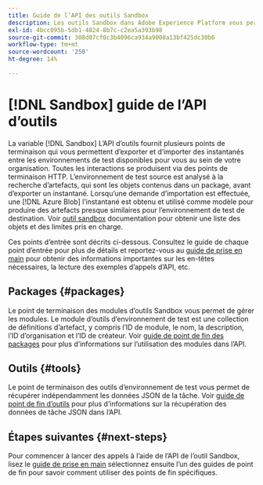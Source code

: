 ```yaml
---
title: Guide de l’API des outils Sandbox
description: Les outils Sandbox dans Adobe Experience Platform vous permettent d’exporter et d’importer un instantané des configurations des environnements de test entre les environnements de test.
exl-id: 4bcc095b-5db1-4824-8b7c-c2ea5a393b98
source-git-commit: 308d07cf0c3b4096ca934a9008a13bf425dc30b6
workflow-type: tm+mt
source-wordcount: '250'
ht-degree: 14%

---
```


# [!DNL Sandbox] guide de l’API d’outils

La variable [!DNL Sandbox] L’API d’outils fournit plusieurs points de terminaison qui vous permettent d’exporter et d’importer des instantanés entre les environnements de test disponibles pour vous au sein de votre organisation. Toutes les interactions se produisent via des points de terminaison HTTP. L’environnement de test source est analysé à la recherche d’artefacts, qui sont les objets contenus dans un package, avant d’exporter un instantané. Lorsqu’une demande d’importation est effectuée, une [!DNL Azure Blob] l’instantané est obtenu et utilisé comme modèle pour produire des artefacts presque similaires pour l’environnement de test de destination. Voir [outil sandbox](../ui/sandbox-tooling.md#objects-supported-for-sandbox-tooling) documentation pour obtenir une liste des objets et des limites pris en charge.

Ces points d’entrée sont décrits ci-dessous. Consultez le guide de chaque point d’entrée pour plus de détails et reportez-vous au [guide de prise en main](./getting-started.md) pour obtenir des informations importantes sur les en-têtes nécessaires, la lecture des exemples d’appels d’API, etc.

## Packages {#packages}

Le point de terminaison des modules d’outils Sandbox vous permet de gérer les modules. Le module d’outils d’environnement de test est une collection de définitions d’artefact, y compris l’ID de module, le nom, la description, l’ID d’organisation et l’ID de créateur. Voir [guide de point de fin des packages](./packages.md) pour plus d’informations sur l’utilisation des modules dans l’API.

## Outils {#tools}

Le point de terminaison des outils d’environnement de test vous permet de récupérer indépendamment les données JSON de la tâche. Voir [guide de point de fin d’outils](./tools.md) pour plus d’informations sur la récupération des données de tâche JSON dans l’API.

## Étapes suivantes {#next-steps}

Pour commencer à lancer des appels à l’aide de l’API de l’outil Sandbox, lisez le [guide de prise en main](./getting-started.md) sélectionnez ensuite l’un des guides de point de fin pour savoir comment utiliser des points de fin spécifiques.
